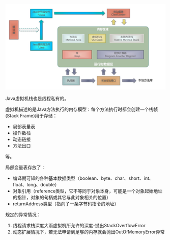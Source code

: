 ![Java虚拟机运行时数据区](../images/Java虚拟机运行时数据区.png)

Java虚拟机栈也是线程私有的。

虚拟机描述的是Java方法执行的内存模型：每个方法执行时都会创建一个栈帧(Stack Frame)用于存储：

- 局部表量表
- 操作数栈
- 动态链接
- 方法出口

等。



局部变量表存放了：

- 编译期可知的各种基本数据类型（boolean、byte、char、short、int、float、long、double）
- 对象引用（reference类型，它不等同于对象本身，可能是一个对象起始地址的指针，对象的句柄或其它与此对象相关的位置）
- returnAddress类型（指向了一条字节码指令的地址）



规定的异常情况：

1. 线程请求栈深度大雨虚拟机所允许的深度-抛出StackOverflowError
2. 动态扩展情况下，若无法申请到足够的内存就会抛出OutOfMemoryError异常